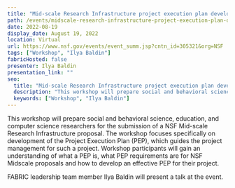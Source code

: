 ```yaml
---
title: "Mid-scale Research Infrastructure project execution plan development workshop"
path: /events/midscale-research-infrastructure-project-execution-plan-development-workshop
date: 2022-08-19
display_date: August 19, 2022
location: Virtual
url: https://www.nsf.gov/events/event_summ.jsp?cntn_id=305321&org=NSF
tags: ["Workshop", "Ilya Baldin"]
fabricHosted: false
presenter: Ilya Baldin
presentation_link: ""
seo:
  title: "Mid-scale Research Infrastructure project execution plan development workshop"
  description: "This workshop will prepare social and behavioral science, education, and computer science researchers for the submission of a NSF Mid-scale Research Infrastructure proposal."
  keywords: ["Workshop", "Ilya Baldin"]
---
```


This workshop will prepare social and behavioral science, education, and computer science researchers for the submission of a NSF Mid-scale Research Infrastructure proposal. The workshop focuses specifically on development of the Project Execution Plan (PEP), which guides the project management for such a project. Workshop participants will gain an understanding of what a PEP is, what PEP requirements are for NSF Midscale proposals and how to develop an effective PEP for their project.

FABRIC leadership team member Ilya Baldin will present a talk at the event.

